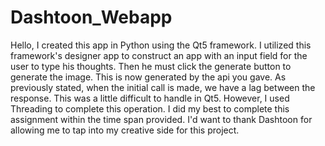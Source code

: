 # Dashtoon_Webapp
Hello, I created this app in Python using the Qt5 framework. I utilized this framework's designer app to construct an app with an input field for the user to type his thoughts. Then he must click the generate button to generate the image. This is now generated by the api you gave. As previously stated, when the initial call is made, we have a lag between the response. This was a little difficult to handle in Qt5. However, I used Threading to complete this operation. I did my best to complete this assignment within the time span provided. I'd want to thank Dashtoon for allowing me to tap into my creative side for this project. 
